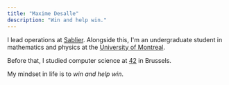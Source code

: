 ```yaml
---
title: "Maxime Desalle"
description: "Win and help win."
---
```


I lead operations at [Sablier](https://sablier.com). Alongside this, I'm an undergraduate student in mathematics and physics at the [University of Montreal](https://umontreal.ca/en/).

Before that, I studied computer science at [42](https://42.fr/en/homepage/) in Brussels.

My mindset in life is to *win and help win*.
